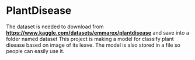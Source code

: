 # PlantDisease
The dataset is needed to download from **https://www.kaggle.com/datasets/emmarex/plantdisease** and save into a folder named dataset
This project is making a model for classify plant disease based on image of its leave.
The model is also stored in a file so people can easily use it.
